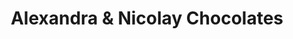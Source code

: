 ---
title: "Alexandra & Nicolay Chocolates"
url: /portland/alexandra-and-nicolay-chocolates/
shop: chocolate
---